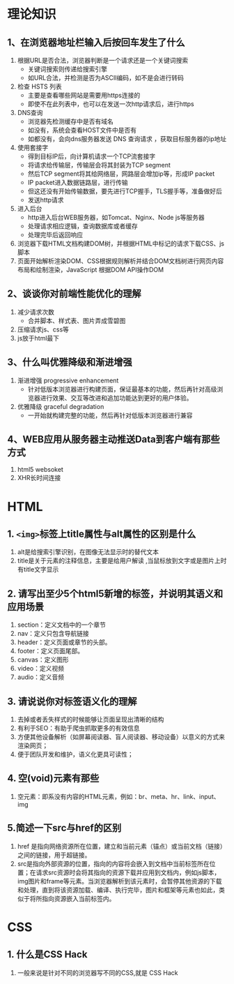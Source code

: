 # 理论知识

## 1、在浏览器地址栏输入后按回车发生了什么

1. 根据URL是否合法，浏览器判断是一个请求还是一个关键词搜索
   - 关键词搜索则传递给搜索引擎
   - 如URL合法，并检测是否为ASCII编码，如不是会进行转码
2. 检查 HSTS 列表
   - 主要是查看哪些网站是需要用https连接的
   - 即使不在此列表中，也可以在发送一次http请求后，进行https
3. DNS查询
   - 浏览器先检测缓存中是否有域名
   - 如没有，系统会查看HOST文件中是否有
   - 如都没有，会向dns服务器发送 DNS 查询请求 ，获取目标服务器的ip地址
4. 使用套接字
   - 得到目标IP后，向计算机请求一个TCP流套接字
   - 将请求给传输层，传输层会将其封装为TCP segment
   - 然后TCP segment将其给网络层，网路层会增加ip等，形成IP packet
   - IP packet进入数据链路层，进行传输
   - 但这还没有开始传输数据，要先进行TCP握手，TLS握手等，准备做好后
   - 发送http请求
5. 进入后台
   - http进入后台WEB服务器，如Tomcat、Nginx、Node js等服务器
   - 处理请求相应逻辑，查询数据库或者缓存
   - 处理完毕后返回响应
6. 浏览器下载HTML文档构建DOM树，并根据HTML中标记的请求下载CSS、js脚本
7. 页面开始解析渲染DOM、CSS根据规则解析并结合DOM文档树进行网页内容布局和绘制渲染，JavaScript 根据DOM API操作DOM

## 2、谈谈你对前端性能优化的理解

1. 减少请求次数
   - 合并脚本、样式表、图片弄成雪碧图
2. 压缩请求js、css等
3. js放于html最下

## 3、什么叫优雅降级和渐进增强 

1. 渐进增强 progressive enhancement
   - 针对低版本浏览器进行构建页面，保证最基本的功能，然后再针对高级浏览器进行效果、交互等改进和追加功能达到更好的用户体验。
2. 优雅降级 graceful degradation
   - 一开始就构建完整的功能，然后再针对低版本浏览器进行兼容 

## 4、WEB应用从服务器主动推送Data到客户端有那些方式 

1. html5 websoket 
2. XHR长时间连接 



# HTML

## 1. `<img>`标签上title属性与alt属性的区别是什么 

1. alt是给搜索引擎识别，在图像无法显示时的替代文本
2. title是关于元素的注释信息，主要是给用户解读 ,当鼠标放到文字或是图片上时有title文字显示 

## 2. 请写出至少5个html5新增的标签，并说明其语义和应用场景 

1. section：定义文档中的一个章节
2. nav：定义只包含导航链接
3. header：定义页面或章节的头部。
4. footer：定义页面尾部。
5. canvas：定义图形
6. video：定义视频
7. audio：定义音频

## 3. 请说说你对标签语义化的理解

1. 去掉或者丢失样式的时候能够让页面呈现出清晰的结构
2. 有利于SEO：有助于爬虫抓取更多的有效信息
3. 方便其他设备解析（如屏幕阅读器、盲人阅读器、移动设备）以意义的方式来渲染网页；
4. 便于团队开发和维护，语义化更具可读性；

## 4.  空(void)元素有那些

1. 空元素：即系没有内容的HTML元素，例如：br、meta、hr、link、input、img

## 5.简述一下src与href的区别

1. href 是指向网络资源所在位置，建立和当前元素（锚点）或当前文档（链接）之间的链接，用于超链接。
2. src是指向外部资源的位置，指向的内容将会嵌入到文档中当前标签所在位置；在请求src资源时会将其指向的资源下载并应用到文档内，例如js脚本，img图片和frame等元素。当浏览器解析到该元素时，会暂停其他资源的下载和处理，直到将该资源加载、编译、执行完毕，图片和框架等元素也如此，类似于将所指向资源嵌入当前标签内。



# CSS

## 1. 什么是CSS Hack

1. 一般来说是针对不同的浏览器写不同的CSS,就是 CSS Hack 